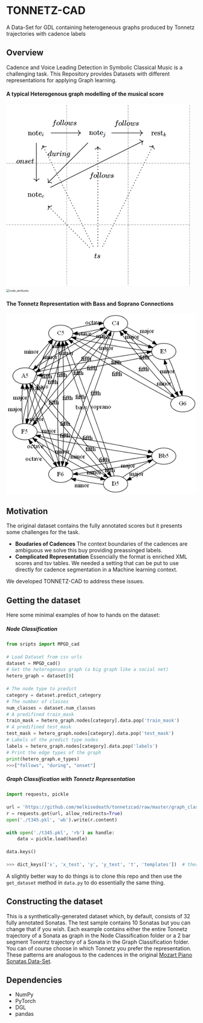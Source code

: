 # TONNETZ-CAD
A Data-Set for GDL containing heterogeneous graphs produced by Tonnetz trajectories with cadence labels


Overview
--------

Cadence and Voice Leading Detection in Symbolic Classical Music is a challenging task. This Repository provides Datasets with different representations for applying Graph learning.



#### A typical Heterogenous graph modelling of the musical score

<img src="static\graph_representation.png" alt="score2graph_representation" style="zoom:50%;" />

<img src="C:\Users\melki\Desktop\JKU\codes\tonnetzcad\static\node_attributes.png" alt="node_attributes" style="zoom:50%;" />





#### The Tonnetz Representation with Bass and Soprano Connections



![graph.png](static/graph.png)





Motivation
--------
The original dataset contains the fully annotated scores but it presents some challenges for the task.

* **Boudaries of Cadences** The context boundaries of the cadences are ambiguous we solve this buy providing preassinged labels.
* **Complicated Representation** Essencially the format is enriched XML scores and tsv tables. We needed a setting that can be put to use directly for cadence segmentation in a Machine learning context.

We developed TONNETZ-CAD to address these issues. 

Getting the dataset
--------

Here some minimal examples of how to hands on the dataset:

##### Node Classification

```python
from sripts import MPGD_cad

# Load Dataset from csv urls
dataset = MPGD_cad()
# Get the heterogenous graph (a big graph like a social net)
hetero_graph = dataset[0]

# The node type to predict
category = dataset.predict_category
# The number of classes
num_classes = dataset.num_classes
# A predifined train_mask
train_mask = hetero_graph.nodes[category].data.pop('train_mask')
# A predifined test_mask
test_mask = hetero_graph.nodes[category].data.pop('test_mask')
# Labels of the predict type nodes
labels = hetero_graph.nodes[category].data.pop('labels')
# Print the edge types of the graph
print(hetero_graph.e_types)
>>>["follows", "during", "onset"]
```



##### Graph Classification with Tonnetz Representation

```python
import requests, pickle

url = 'https://github.com/melkisedeath/tonnetzcad/raw/master/graph_classification/t345.pkl'
r = requests.get(url, allow_redirects=True)
open('./t345.pkl', 'wb').write(r.content)

with open('./t345.pkl', 'rb') as handle:
    data = pickle.load(handle)
    
data.keys()

>>> dict_keys(['x', 'x_test', 'y', 'y_test', 't', 'templates'])  # these are NumPy arrays
```

A slightly better way to do things is to clone this repo and then use the `get_dataset` method in `data.py` to do essentially the same thing.


Constructing the dataset
--------
This is a synthetically-generated dataset which, by default, consists of 32 fully annotated Sonatas. The test sample contains 10 Sonatas but you can change that if you wish. Each example contains either the entire Tonnetz trajectory of a Sonata as graph in the Node Classification folder or a 2 bar segment Tonentz trajectory of a Sonata in the Graph Classification folder. You can of course choose in which Tonnetz you prefer the representation. These patterns are analogous to the cadences in the original [Mozart Piano Sonatas Data-Set](mozart_piano_sonatas).


Dependencies
--------
 * NumPy
 * PyTorch
 * DGL
 * pandas